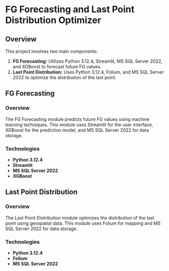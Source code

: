 # FG Forecasting and Last Point Distribution Optimizer

## Overview

This project involves two main components:
1. **FG Forecasting:** Utilizes Python 3.12.4, Streamlit, MS SQL Server 2022, and XGBoost to forecast future FG values.
2. **Last Point Distribution:** Uses Python 3.12.4, Folium, and MS SQL Server 2022 to optimize the distribution of the last point.

## FG Forecasting

### Overview

The FG Forecasting module predicts future FG values using machine learning techniques. This module uses Streamlit for the user interface, XGBoost for the prediction model, and MS SQL Server 2022 for data storage.

### Technologies

- **Python 3.12.4**
- **Streamlit**
- **MS SQL Server 2022**
- **XGBoost**


## Last Point Distribution

### Overview

The Last Point Distribution module optimizes the distribution of the last point using geospatial data. This module uses Folium for mapping and MS SQL Server 2022 for data storage.

### Technologies

- **Python 3.12.4**
- **Folium**
- **MS SQL Server 2022**

